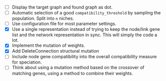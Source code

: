 - [ ] Display the target graph and found graph as dot.
- [ ] Automatic selection of a good `compatibility_threshold` by sampling
      the population. Split into `n` niches.
- [ ] Use configuration file for most parameter settings.
- [x] Use a single representation instead of trying to keep the node/link
      gene list and the network representation in sync. This will simply
      the code a lot.
- [x] Implement the mutation of weights.
- [x] Add DeleteConnection structural mutation
- [ ] Include node gene compatibility into the overall compatibility measure
      for speciation.
- [ ] Think about using a mutation method based on the crossover of matching
      genes, using a method to combine their weights.
